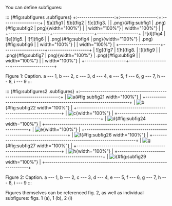 You can define subfigures:

::: {#fig:subfigures .subfigures}
+:------------------:+:------------------:+:------------------:+
| ![a](fig1          | ![b](fig2          | ![c](fig3.         |
| .png){#fig:subfig1 | .png){#fig:subfig2 | png){width="100%"} |
| width="100%"}      | width="100%"}      |                    |
+--------------------+--------------------+--------------------+
| ![d](fig4          | ![e](fig5.         | ![f](fig6          |
| .png){#fig:subfig4 | png){width="100%"} | .png){#fig:subfig6 |
| width="100%"}      |                    | width="100%"}      |
+--------------------+--------------------+--------------------+
| ![g](fig7          | ![h](fig8.         | ![i](fig9          |
| .png){#fig:subfig7 | png){width="100%"} | .png){#fig:subfig9 |
| width="100%"}      |                    | width="100%"}      |
+--------------------+--------------------+--------------------+

Figure 1: Caption. a --- 1, b --- 2, c --- 3, d --- 4, e --- 5, f --- 6,
g --- 7, h --- 8, i --- 9
:::

::: {#fig:subfigures2 .subfigures}
+:--------------------------------------------------------------------:+
| ![a](fig1.png){#fig:subfig21 width="100%"}                           |
+----------------------------------------------------------------------+
| ![b](fig2.png){#fig:subfig22 width="100%"}                           |
+----------------------------------------------------------------------+
| ![c](fig3.png){width="100%"}                                         |
+----------------------------------------------------------------------+
| ![d](fig4.png){#fig:subfig24 width="100%"}                           |
+----------------------------------------------------------------------+
| ![e](fig5.png){width="100%"}                                         |
+----------------------------------------------------------------------+
| ![f](fig6.png){#fig:subfig26 width="100%"}                           |
+----------------------------------------------------------------------+
| ![g](fig7.png){#fig:subfig27 width="100%"}                           |
+----------------------------------------------------------------------+
| ![h](fig8.png){width="100%"}                                         |
+----------------------------------------------------------------------+
| ![i](fig9.png){#fig:subfig29 width="100%"}                           |
+----------------------------------------------------------------------+

Figure 2: Caption. a --- 1, b --- 2, c --- 3, d --- 4, e --- 5, f --- 6,
g --- 7, h --- 8, i --- 9
:::

Figures themselves can be referenced fig. 2, as well as individual
subfigures: figs. 1 (a), 1 (b), 2 (i)
